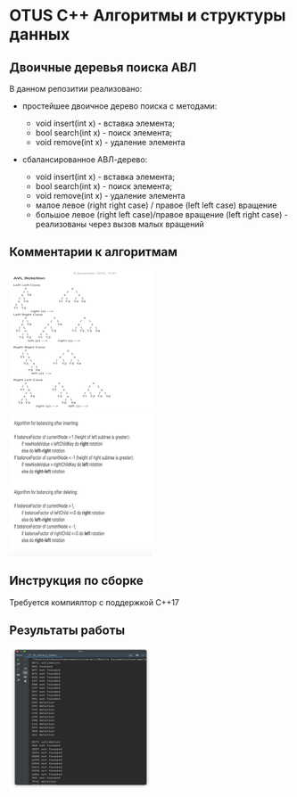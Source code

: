 # OTUS C++ Алгоритмы и структуры данных

## Двоичные деревья поиска АВЛ

В данном репозитии реализовано:
- простейшее двоичное дерево поиска с методами:
  - void insert(int x) - вставка элемента;
  - bool search(int x) - поиск элемента; 
  - void remove(int x) - удаление элемента

- сбалансированное АВЛ-дерево:
  - void insert(int x) - вставка элемента;
  - bool search(int x) - поиск элемента;
  - void remove(int x) - удаление элемента
  - малое левое (right right case) / правое (left left case) вращение
  - большое левое (right left case)/правое вращение (left right case) - реализованы через вызов малых вращений

## Комментарии к алгоритмам
<p align="left">
  <img src="additional/Rotational_cases.png" style="width:256px; height:256px;">
  <img src="additional/Rotational_algorithms.png" style="width:256px; height:256px;">


## Инструкция по сборке

Требуется компиялтор с поддержкой C++17

## Результаты работы
<p align="left">
  <img src="additional/Pic1.png" style="width:256px; height:256px;">

</p>
